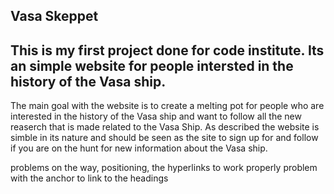 ## Vasa Skeppet

## This is my first project done for code institute. Its an simple website for people intersted in the history of the Vasa ship.

The main goal with the website is to create a melting pot for people who are interested in the history of the Vasa ship and want to follow all the new reaserch that is made related to the Vasa Ship. As described the website is simble in its nature and should be seen as the site to sign up for and follow if you are on the hunt for new information about the Vasa ship.


problems on the way, positioning, the hyperlinks to work properly
problem with the anchor to link to the headings